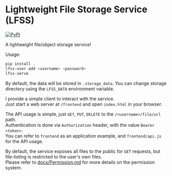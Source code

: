 # Lightweight File Storage Service (LFSS)
[![PyPI](https://img.shields.io/pypi/v/lfss)](https://pypi.org/project/lfss/)

A lightweight file/object storage service!

Usage: 
```sh
pip install .
lfss-user add <username> <password>
lfss-serve
```

By default, the data will be stored in `.storage_data`. 
You can change storage directory using the `LFSS_DATA` environment variable.

I provide a simple client to interact with the service.  
Just start a web server at `/frontend` and open `index.html` in your browser.

The API usage is simple, just `GET`, `PUT`, `DELETE` to the `/<username>/file/url` path.  
Authentication is done via `Authorization` header, with the value `Bearer <token>`.  
You can refer to `frontend` as an application example, and `frontend/api.js` for the API usage.

By default, the service exposes all files to the public for `GET` requests, 
but file-listing is restricted to the user's own files.  
Please refer to [docs/Permission.md](./docs/Permission.md) for more details on the permission system.